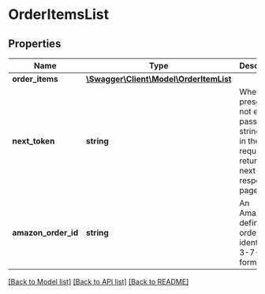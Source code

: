 # OrderItemsList

## Properties
Name | Type | Description | Notes
------------ | ------------- | ------------- | -------------
**order_items** | [**\Swagger\Client\Model\OrderItemList**](OrderItemList.md) |  | 
**next_token** | **string** | When present and not empty, pass this string token in the next request to return the next response page. | [optional] 
**amazon_order_id** | **string** | An Amazon-defined order identifier, in 3-7-7 format. | 

[[Back to Model list]](../README.md#documentation-for-models) [[Back to API list]](../README.md#documentation-for-api-endpoints) [[Back to README]](../README.md)


